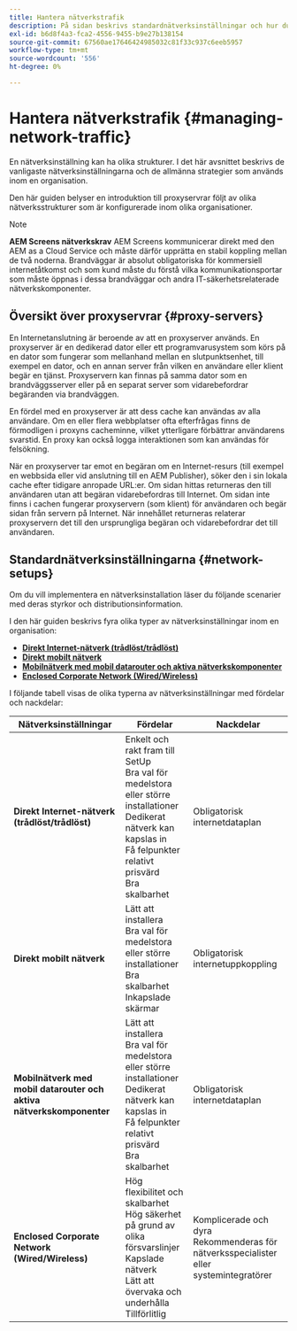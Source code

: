 ```yaml
---
title: Hantera nätverkstrafik
description: På sidan beskrivs standardnätverksinställningar och hur du hanterar nätverkstrafik.
exl-id: b6d8f4a3-fca2-4556-9455-b9e27b138154
source-git-commit: 67560ae17646424985032c81f33c937c6eeb5957
workflow-type: tm+mt
source-wordcount: '556'
ht-degree: 0%

---
```


# Hantera nätverkstrafik {#managing-network-traffic}

En nätverksinställning kan ha olika strukturer. I det här avsnittet beskrivs de vanligaste nätverksinställningarna och de allmänna strategier som används inom en organisation.

Den här guiden belyser en introduktion till proxyservrar följt av olika nätverksstrukturer som är konfigurerade inom olika organisationer.

>[!NOTE]
>**AEM Screens nätverkskrav**
>AEM Screens kommunicerar direkt med den AEM as a Cloud Service och måste därför upprätta en stabil koppling mellan de två noderna. Brandväggar är absolut obligatoriska för kommersiell internetåtkomst och som kund måste du förstå vilka kommunikationsportar som måste öppnas i dessa brandväggar och andra IT-säkerhetsrelaterade nätverkskomponenter.

## Översikt över proxyservrar {#proxy-servers}

En Internetanslutning är beroende av att en proxyserver används. En proxyserver är en dedikerad dator eller ett programvarusystem som körs på en dator som fungerar som mellanhand mellan en slutpunktsenhet, till exempel en dator, och en annan server från vilken en användare eller klient begär en tjänst. Proxyservern kan finnas på samma dator som en brandväggsserver eller på en separat server som vidarebefordrar begäranden via brandväggen.

En fördel med en proxyserver är att dess cache kan användas av alla användare. Om en eller flera webbplatser ofta efterfrågas finns de förmodligen i proxyns cacheminne, vilket ytterligare förbättrar användarens svarstid. En proxy kan också logga interaktionen som kan användas för felsökning.

När en proxyserver tar emot en begäran om en Internet-resurs (till exempel en webbsida eller vid anslutning till en AEM Publisher), söker den i sin lokala cache efter tidigare anropade URL:er. Om sidan hittas returneras den till användaren utan att begäran vidarebefordras till Internet. Om sidan inte finns i cachen fungerar proxyservern (som klient) för användaren och begär sidan från servern på Internet. När innehållet returneras relaterar proxyservern det till den ursprungliga begäran och vidarebefordrar det till användaren.

## Standardnätverksinställningarna {#network-setups}

Om du vill implementera en nätverksinstallation läser du följande scenarier med deras styrkor och distributionsinformation.

I den här guiden beskrivs fyra olika typer av nätverksinställningar inom en organisation:

* **[Direkt Internet-nätverk (trådlöst/trådlöst)](/help/using/direct-internet-network.md)**
* **[Direkt mobilt nätverk](/help/using/mobile-network.md)**
* **[Mobilnätverk med mobil datarouter och aktiva nätverkskomponenter](/help/using/mobile-network-router.md)**
* **[Enclosed Corporate Network (Wired/Wireless)](/help/using/enclosed-corporate-network.md)**

I följande tabell visas de olika typerna av nätverksinställningar med fördelar och nackdelar:

| Nätverksinställningar | Fördelar | Nackdelar |
|--- |--- |--- |
| **Direkt Internet-nätverk (trådlöst/trådlöst)** | Enkelt och rakt fram till SetUp<br>Bra val för medelstora eller större installationer<br>Dedikerat nätverk kan kapslas in<br>Få felpunkter<br>relativt prisvärd<br>Bra skalbarhet | Obligatorisk internetdataplan |
| **Direkt mobilt nätverk** | Lätt att installera<br>Bra val för medelstora eller större installationer<br>Bra skalbarhet<br>Inkapslade skärmar | Obligatorisk internetuppkoppling |
| **Mobilnätverk med mobil datarouter och aktiva nätverkskomponenter** | Lätt att installera<br>Bra val för medelstora eller större installationer<br>Dedikerat nätverk kan kapslas in<br>Få felpunkter<br>relativt prisvärd<br>Bra skalbarhet | Obligatorisk internetdataplan |
| **Enclosed Corporate Network (Wired/Wireless)** | Hög flexibilitet och skalbarhet<br>Hög säkerhet på grund av olika försvarslinjer<br>Kapslade nätverk<br>Lätt att övervaka och underhålla<br>Tillförlitlig | Komplicerade och dyra<br>Rekommenderas för nätverksspecialister eller systemintegratörer |
